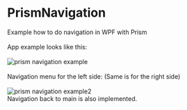 # PrismNavigation
Example how to do navigation in WPF with Prism \
\
App example looks like this: \
\
![prism navigation example](https://user-images.githubusercontent.com/28594128/39088484-39b206b2-45b3-11e8-874d-d7d8669e898e.PNG) \
\
Navigation menu for the left side: (Same is for the right side) \
\
![prism navigation example2](https://user-images.githubusercontent.com/28594128/39088526-03705cba-45b4-11e8-82b3-590866a35f28.PNG) \
Navigation back to main is also implemented.
